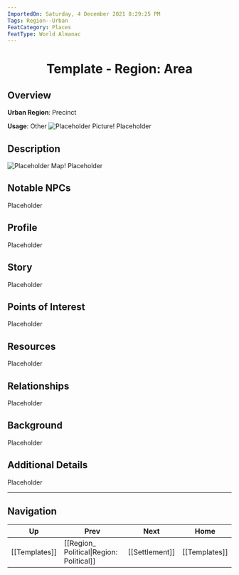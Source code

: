 ```yaml
---
ImportedOn: Saturday, 4 December 2021 8:29:25 PM
Tags: Region--Urban
FeatCategory: Places
FeatType: World Almanac
---
```

# <center>Template - Region: Area</center>

## Overview

**Urban Region**: Precinct

**Usage**: Other
![Placeholder Picture!](ImagePlaceholder.png)
Placeholder​

## Description
![Placeholder Map!](MapPlaceholder.png)
Placeholder​

## Notable NPCs

Placeholder​

## Profile

Placeholder​

## Story

Placeholder​

## Points of Interest

Placeholder​

## Resources

Placeholder​

## Relationships

Placeholder​

## Background

Placeholder​

## Additional Details

Placeholder​


---
## Navigation
| Up | Prev | Next | Home |
|----|------|------|------|
| [[Templates]] | [[Region_ Political\|Region: Political]] | [[Settlement]] | [[Templates]] |
